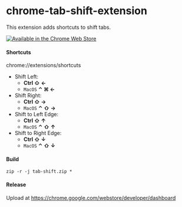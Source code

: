 # chrome-tab-shift-extension
This extension adds shortcuts to shift tabs.

[![Available in the Chrome Web Store](https://storage.googleapis.com/chrome-gcs-uploader.appspot.com/image/WlD8wC6g8khYWPJUsQceQkhXSlv1/tbyBjqi7Zu733AAKA5n4.png "Available in the Chrome Web Store")](https://chrome.google.com/webstore/detail/tab-shift/hbnfpklocphfmpljdmmjmmmfaepiaacg)

#### Shortcuts
chrome://extensions/shortcuts
* Shift Left: 
  * **Ctrl ⇧ ←** 
  * `MacOS` **⌃ ⌘ ←**
* Shift Right: 
  * **Ctrl ⇧ →** 
  * `MacOS` **⌃ ⇧ →**
* Shift to Left Edge:
  *  **Ctrl ⇧ ↑** 
  * `MacOS` **⌃ ⇧ ↑**
* Shift to Right Edge:
  *  **Ctrl ⇧ ↓** 
  * `MacOS` **⌃ ⇧ ↓**

#### Build
`zip -r -j tab-shift.zip *`

#### Release
Upload at https://chrome.google.com/webstore/developer/dashboard

